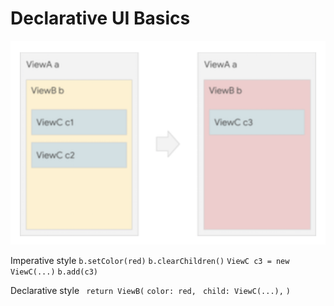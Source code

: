# Declarative UI Basics

![Screenshot](./screenshots/declarativeChanges.png)

Imperative style
`b.setColor(red)`
`b.clearChildren()`
`ViewC c3 = new ViewC(...)`
 `b.add(c3)`
 
 Declarative style
 ` return ViewB(`
    `color: red,`
   ` child: ViewC(...),`
  `)`